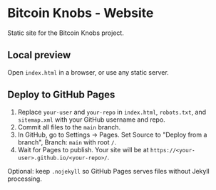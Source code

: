 # Bitcoin Knobs - Website

Static site for the Bitcoin Knobs project.

## Local preview

Open `index.html` in a browser, or use any static server.

## Deploy to GitHub Pages

1. Replace `your-user` and `your-repo` in `index.html`, `robots.txt`, and `sitemap.xml` with your GitHub username and repo.
2. Commit all files to the `main` branch.
3. In GitHub, go to Settings -> Pages. Set Source to "Deploy from a branch", Branch: `main` with root `/`.
4. Wait for Pages to publish. Your site will be at `https://<your-user>.github.io/<your-repo>/`.

Optional: keep `.nojekyll` so GitHub Pages serves files without Jekyll processing.
